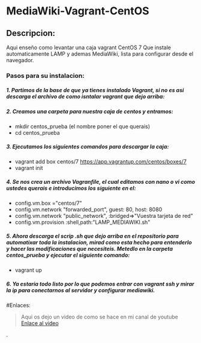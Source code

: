 # MediaWiki-Vagrant-CentOS
## Descripcion:


Aqui enseño como levantar una caja vagrant CentOS 7 Que instale automaticamente LAMP y ademas MediaWiki, lista para configurar desde el navegador.


### Pasos para su instalacion:

##### 1. Partimos de la base de que ya tienes instalado Vagrant, si no es asi descarga el archivo de como isntalar vagrant que dejo arriba:

##### 2. Creamos una carpeta para nuestra caja de centos y entramos:
   * mkdir centos_prueba (el nombre poner el que querais)
   * cd centos_prueba
   
##### 3. Ejecutamos los siguientes comandos para descargar la caja:
   * vagrant add box centos/7 https://app.vagrantup.com/centos/boxes/7
   * vagrant init
   
##### 4. Se nos crea un archivo Vagranfile, el cual editamos con nano o vi como ustedes querais e introducimos los siguiente en el:
   * config.vm.box ="centos/7"
   * config.vm.network "forwarded_port", guest: 80, host: 8080
   * config.vm.network "public_network", :bridged=>"Vuestra tarjeta de red"
   * config.vm.provision :shell,path:"LAMP_MEDIAWIKI.sh"
   
##### 5. Ahora descarga el scrip .sh que dejo arriba en el repositorio para automatixar toda la instalacion, mirad como esta hecho para entenderlo y hacer las modificaciones que necesiteis. Metedlo en la carpeta centos_prueba y ejecutar el siguiente comando:
   * vagrant up
   
##### 6. Ya estaria todo listo por lo que podemos entrar con vagrant ssh y mirar la ip para conectarnos al servidor y configurar mediawiki.
 
 #Enlaces:
 >Aqui os dejo un video de como se hace en mi canal de youtube [Enlace al video](https://www.youtube.com/watch?v=YLBoRdCtbSY&feature=youtu.be)
 
 .

